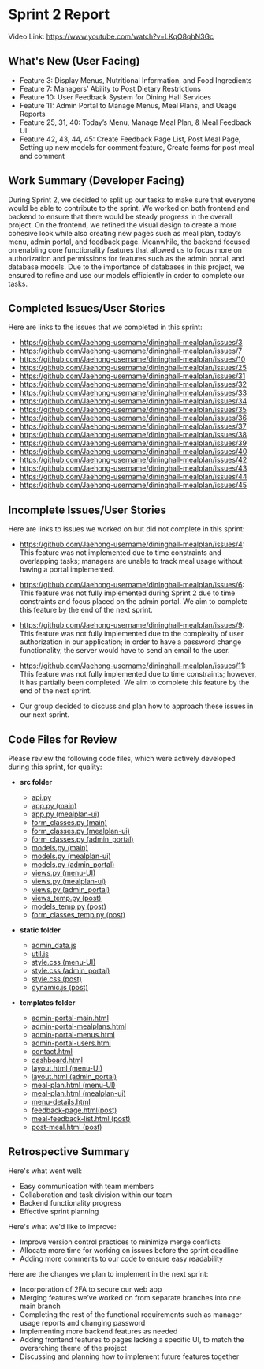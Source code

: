 # Sprint 2 Report
Video Link: https://www.youtube.com/watch?v=LKqO8qhN3Gc

## What's New (User Facing)
* Feature 3: Display Menus, Nutritional Information, and Food Ingredients
* Feature 7: Managers’ Ability to Post Dietary Restrictions
* Feature 10: User Feedback System for Dining Hall Services
* Feature 11: Admin Portal to Manage Menus, Meal Plans, and Usage Reports
* Feature 25, 31, 40: Today’s Menu, Manage Meal Plan, & Meal Feedback UI
* Feature 42, 43, 44, 45: Create Feedback Page List, Post Meal Page, Setting up new models for comment feature, Create forms for post meal and comment  

## Work Summary (Developer Facing)
During Sprint 2, we decided to split up our tasks to make sure that everyone would be able to contribute to the sprint. We worked on both frontend and backend to ensure that there would be steady progress in the overall project. On the frontend, we refined the visual design to create a more cohesive look while also creating new pages such as meal plan, today’s menu, admin portal, and feedback page. Meanwhile, the backend focused on enabling core functionality features that allowed us to focus more on authorization and permissions for features such as the admin portal, and database models. Due to the importance of databases in this project, we ensured to refine and use our models efficiently in order to complete our tasks. 

## Completed Issues/User Stories
Here are links to the issues that we completed in this sprint:
* https://github.com/Jaehong-username/dininghall-mealplan/issues/3
* https://github.com/Jaehong-username/dininghall-mealplan/issues/7
* https://github.com/Jaehong-username/dininghall-mealplan/issues/10
* https://github.com/Jaehong-username/dininghall-mealplan/issues/25
* https://github.com/Jaehong-username/dininghall-mealplan/issues/31
* https://github.com/Jaehong-username/dininghall-mealplan/issues/32
* https://github.com/Jaehong-username/dininghall-mealplan/issues/33
* https://github.com/Jaehong-username/dininghall-mealplan/issues/34
* https://github.com/Jaehong-username/dininghall-mealplan/issues/35
* https://github.com/Jaehong-username/dininghall-mealplan/issues/36
* https://github.com/Jaehong-username/dininghall-mealplan/issues/37
* https://github.com/Jaehong-username/dininghall-mealplan/issues/38
* https://github.com/Jaehong-username/dininghall-mealplan/issues/39
* https://github.com/Jaehong-username/dininghall-mealplan/issues/40
* https://github.com/Jaehong-username/dininghall-mealplan/issues/42
* https://github.com/Jaehong-username/dininghall-mealplan/issues/43
* https://github.com/Jaehong-username/dininghall-mealplan/issues/44
* https://github.com/Jaehong-username/dininghall-mealplan/issues/45

## Incomplete Issues/User Stories
Here are links to issues we worked on but did not complete in this sprint:
* https://github.com/Jaehong-username/dininghall-mealplan/issues/4: This feature was not implemented due to time constraints and overlapping tasks; managers are unable to track meal usage without having a portal implemented.
* https://github.com/Jaehong-username/dininghall-mealplan/issues/6: This feature was not fully implemented during Sprint 2 due to time constraints and focus placed on the admin portal. We aim to complete this feature by the end of the next sprint.
* https://github.com/Jaehong-username/dininghall-mealplan/issues/9: This feature was not fully implemented due to the complexity of user authorization in our application; in order to have a password change functionality, the server would have to send an email to the user.
* https://github.com/Jaehong-username/dininghall-mealplan/issues/11: This feature was not fully implemented due to time constraints; however, it has partially been completed. We aim to complete this feature by the end of the next sprint.

* Our group decided to discuss and plan how to approach these issues in our next sprint.

## Code Files for Review
Please review the following code files, which were actively developed during this sprint, for quality:

- **src folder**
    * [api.py](https://github.com/Jaehong-username/dininghall-mealplan/blob/admin_portal/src/api.py)
    * [app.py (main)](https://github.com/Jaehong-username/dininghall-mealplan/blob/main/src/app.py)
    * [app.py (mealplan-ui)](https://github.com/Jaehong-username/dininghall-mealplan/blob/mealplan-ui/src/app.py)
    * [form_classes.py (main)](https://github.com/Jaehong-username/dininghall-mealplan/blob/main/src/form_classes.py)
    * [form_classes.py (mealplan-ui)](https://github.com/Jaehong-username/dininghall-mealplan/blob/admin_portal/src/form_classes.py)
    * [form_classes.py (admin_portal)](https://github.com/Jaehong-username/dininghall-mealplan/tree/mealplan-ui/src)
    * [models.py (main)](https://github.com/Jaehong-username/dininghall-mealplan/blob/main/src/models.py)
    * [models.py (mealplan-ui)](https://github.com/Jaehong-username/dininghall-mealplan/blob/mealplan-ui/src/models.py)
    * [models.py (admin_portal)](https://github.com/Jaehong-username/dininghall-mealplan/blob/admin_portal/src/models.py)
    * [views.py (menu-UI)](https://github.com/Jaehong-username/dininghall-mealplan/blob/menu-UI/src/views.py)
    * [views.py (mealplan-ui)](https://github.com/Jaehong-username/dininghall-mealplan/blob/mealplan-ui/src/views.py)
    * [views.py (admin_portal)](https://github.com/Jaehong-username/dininghall-mealplan/blob/admin_portal/src/views.py)
    * [views_temp.py (post)](https://github.com/Jaehong-username/dininghall-mealplan/blob/post/views_temp.py)
    * [models_temp.py (post)](https://github.com/Jaehong-username/dininghall-mealplan/blob/post/models_temp.py)
    * [form_classes_temp.py (post)](https://github.com/Jaehong-username/dininghall-mealplan/blob/post/form_classes_temp.py)
 
- **static folder**
    * [admin_data.js](https://github.com/Jaehong-username/dininghall-mealplan/blob/admin_portal/src/static/admin_data.js)
    * [util.js](https://github.com/Jaehong-username/dininghall-mealplan/blob/admin_portal/src/static/util.js)
    * [style.css (menu-UI)](https://github.com/Jaehong-username/dininghall-mealplan/blob/menu-UI/src/static/style.css)
    * [style.css (admin_portal)](https://github.com/Jaehong-username/dininghall-mealplan/blob/admin_portal/src/static/style.css)
    * [style.css (post)](https://github.com/Jaehong-username/dininghall-mealplan/blob/post/src/static/style.css)
    * [dynamic.js (post)](https://github.com/Jaehong-username/dininghall-mealplan/blob/post/src/static/dynamic.js)

- **templates folder**
    * [admin-portal-main.html](https://github.com/Jaehong-username/dininghall-mealplan/blob/admin_portal/src/templates/admin-portal-main.html)
    * [admin-portal-mealplans.html](https://github.com/Jaehong-username/dininghall-mealplan/blob/admin_portal/src/templates/admin-portal-mealplans.html)
    * [admin-portal-menus.html](https://github.com/Jaehong-username/dininghall-mealplan/blob/admin_portal/src/templates/admin-portal-menus.html)
    * [admin-portal-users.html](https://github.com/Jaehong-username/dininghall-mealplan/blob/admin_portal/src/templates/admin-portal-users.html)
    * [contact.html](https://github.com/Jaehong-username/dininghall-mealplan/blob/menu-UI/src/templates/contact.html)
    * [dashboard.html](https://github.com/Jaehong-username/dininghall-mealplan/blob/admin_portal/src/templates/dashboard.html)
    * [layout.html (menu-UI)](https://github.com/Jaehong-username/dininghall-mealplan/blob/menu-UI/src/templates/layout.html)
    * [layout.html (admin_portal)](https://github.com/Jaehong-username/dininghall-mealplan/blob/admin_portal/src/templates/layout.html)
    * [meal-plan.html (menu-UI)](https://github.com/Jaehong-username/dininghall-mealplan/blob/menu-UI/src/templates/meal-plan.html)
    * [meal-plan.html (mealplan-ui)](https://github.com/Jaehong-username/dininghall-mealplan/blob/mealplan-ui/src/templates/meal-plan.html)
    * [menu-details.html](https://github.com/Jaehong-username/dininghall-mealplan/blob/mealplan-ui/src/templates/menu-details.html)
    * [feedback-page.html(post)](https://github.com/Jaehong-username/dininghall-mealplan/blob/post/src/templates/feedback-page.html)
    * [meal-feedback-list.html (post)](https://github.com/Jaehong-username/dininghall-mealplan/blob/post/src/templates/meal-feedback-list.html)
    * [post-meal.html (post)](https://github.com/Jaehong-username/dininghall-mealplan/blob/post/src/templates/post-meal.html)

## Retrospective Summary
Here's what went well:
* Easy communication with team members
* Collaboration and task division within our team
* Backend functionality progress
* Effective sprint planning

Here's what we'd like to improve:
* Improve version control practices to minimize merge conflicts
* Allocate more time for working on issues before the sprint deadline
* Adding more comments to our code to ensure easy readability

Here are the changes we plan to implement in the next sprint:
* Incorporation of 2FA to secure our web app
* Merging features we’ve worked on from separate branches into one main branch
* Completing the rest of the functional requirements such as manager usage reports and changing password
* Implementing more backend features as needed
* Adding frontend features to pages lacking a specific UI, to match the overarching theme of the project
* Discussing and planning how to implement future features together
